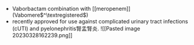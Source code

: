 - Vaborbactam combination with [[meropenem]] (Vabomere$^\textregistered$)
- recently approved for use against complicated urinary tract infections (cUTI) and pyelonephritis腎盂腎炎.
![[Pasted image 20230328162239.png]]